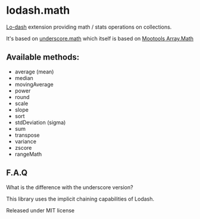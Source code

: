 lodash.math
===========

[Lo-dash](http://lodash.com) extension providing math / stats operations on collections.

It's based on [underscore.math](https://github.com/Delapouite/underscore.math) which itself is based on [Mootools Array.Math](https://github.com/arian/Array.Math)

## Available methods:

- average (mean)
- median
- movingAverage
- power
- round
- scale
- slope
- sort
- stdDeviation (sigma)
- sum
- transpose
- variance
- zscore
- rangeMath

## F.A.Q

What is the difference with the underscore version?

This library uses the implicit chaining capabilities of Lodash.


Released under MIT license
